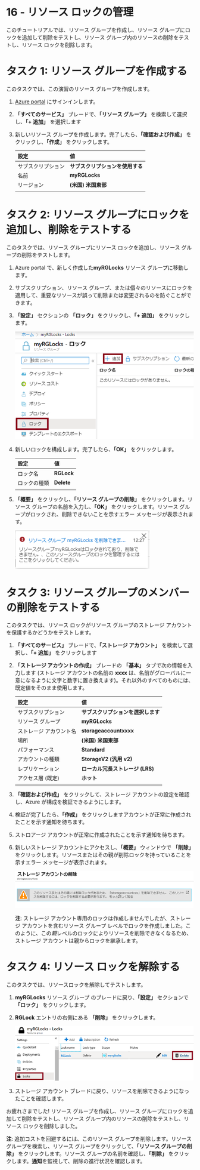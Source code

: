 ﻿---
wts:
    title: '16 - リソース ロックの管理'
    module: 'モジュール 03 - セキュリティ、プライバシー、コンプライアンス、および信頼性'
---
# 16 - リソース ロックの管理

このチュートリアルでは、リソース グループを作成し、リソース グループにロックを追加して削除をテストし、リソース グループ内のリソースの削除をテストし、リソース ロックを削除します。 

# タスク 1: リソース グループを作成する

このタスクでは、この演習のリソース グループを作成します。 

1. [Azure portal](https://portal.azure.com) にサインインします。

2. **「すべてのサービス」** ブレードで、**「リソース グループ」** を検索して選択し、**「+ 追加」** を選択します

3. 新しいリソース グループを作成します。完了したら、**「確認および作成」** をクリックし、**「作成」** をクリックします。 

    | 設定 | 値 |
    | -- | -- |
    | サブスクリプション | **サブスクリプションを使用する** |
    | 名前 | **myRGLocks** |
    | リージョン | **(米国) 米国東部** |
    | | |

# タスク 2:  リソース グループにロックを追加し、削除をテストする

このタスクでは、リソース グループにリソース ロックを追加し、リソース グループの削除をテストします。 

1. Azure portal で、新しく作成した**myRGLocks** リソース グループに移動します。

2. サブスクリプション、リソース グループ、または個々のリソースにロックを適用して、重要なリソースが誤って削除または変更されるのを防ぐことができます。 

3. **「設定」** セクションの **「ロック」** をクリックし、**「+ 追加」** をクリックします。 

    ![「ロック」 ウィンドウが表示されている myRGLocks リソース グループのスクリーンショット。](../images/1601.png)

4. 新しいロックを構成します。完了したら、**「OK」** をクリックします。 

    | 設定 | 値 |
    | -- | -- |
    | ロック名 | **RGLock** |
    | ロックの種類 | **Delete** |
    | | |

5. **「概要」** をクリックし、**「リソース グループの削除」** をクリックします。リソース グループの名前を入力し、**「OK」** をクリックします。リソース グループがロックされ、削除できないことを示すエラー メッセージが表示されます。

    ![削除ロックに失敗したスクリーンショット。](../images/1602.png)

# タスク 3: リソース グループのメンバーの削除をテストする

このタスクでは、リソース ロックがリソース グループのストレージ アカウントを保護するかどうかをテストします。 

1. **「すべてのサービス」** ブレードで、**「ストレージ アカウント」** を検索して選択し、**「+ 追加」** をクリックします 

2. **「ストレージ アカウントの作成」** ブレードの **「基本」** タブで次の情報を入力します (ストレージ アカウントの名前の **xxxx** は、名前がグローバルに一意になるように文字と数字に置き換えます)。それ以外のすべてのものには、既定値をそのまま使用します。

    | 設定 | 値 | 
    | --- | --- |
    | サブスクリプション | **サブスクリプションを選択します** |
    | リソース グループ | **myRGLocks** |
    | ストレージ アカウント名 | **storageaccountxxxx** |
    | 場所 | **(米国) 米国東部**  |
    | パフォーマンス | **Standard** |
    | アカウントの種類 | **StorageV2 (汎用 v2)** |
    | レプリケーション | **ローカル冗長ストレージ (LRS)** |
    | アクセス層 (既定) | **ホット** |
    | | |

3. **「確認および作成」** をクリックして、ストレージ アカウントの設定を確認し、Azure が構成を検証できるようにします。 

4. 検証が完了したら、**「作成」** をクリックしますアカウントが正常に作成されたことを示す通知を待ちます。 

5.  ストロアージ アカウントが正常に作成されたことを示す通知を待ちます。 

6. 新しいストレージ アカウントにアクセスし、**「概要」** ウィンドウで **「削除」** をクリックします。リソースまたはその親が削除ロックを持っていることを示すエラー メッセージが表示されます。 

    ![ストレージ アカウントの削除中にエラーが発生した場合のスクリーンショット。](../images/1603.png)

    **注**: ストレージ アカウント専用のロックは作成しませんでしたが、ストレージ アカウントを含むリソース グループ レベルでロックを作成しました。このように、この*親*レベルのロックによりリソースを削除できなくなるため、ストレージ アカウントは親からロックを継承します。

# タスク 4: リソース ロックを解除する

このタスクでは、リソースロックを解除してテストします。 

1. **myRGLocks** リソース グループ のブレードに戻り、**「設定」** セクションで **「ロック」** をクリックします。
    
2. **RGLock** エントリの右側にある **「削除」** をクリックします。

    ![「削除」 リンクが強調表示されたロックのスクリーンショット。](../images/1604.png)

3. ストレージ アカウント ブレードに戻り、リソースを削除できるようになったことを確認します。

お疲れさまでした! リソース グループを作成し、リソース グループにロックを追加して削除をテストし、リソース グループ内のリソースの削除をテストし、リソース ロックを削除しました。 

**注**: 追加コストを回避するには、このリソース グループを削除します。リソース グループを検索し、リソース グループをクリックして、**「リソース グループの削除」** をクリックします。リソース グループの名前を確認し、**「削除」** をクリックします。**通知**を監視して、削除の進行状況を確認します。